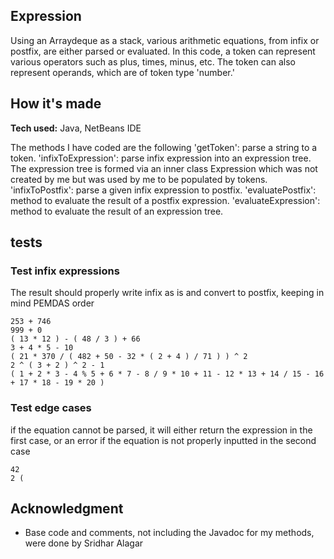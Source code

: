 ## Expression
Using an Arraydeque as a stack, various arithmetic equations, from infix or postfix, are either parsed or evaluated. In this code, a token can represent various operators such as plus, times, minus, etc. The token can also represent operands, which are of token type 'number.'

## How it's made
**Tech used:** Java, NetBeans IDE

The methods I have coded are the following
'getToken': parse a string to a token.
'infixToExpression': parse infix expression into an expression tree. The expression tree is formed via an inner class Expression which was not created by me but was used by me to be populated by tokens. 
'infixToPostfix':  parse a given infix expression to postfix.
'evaluatePostfix': method to evaluate the result of a postfix expression.
'evaluateExpression': method to evaluate the result of an expression tree.


## tests
### Test infix expressions
The result should properly write infix as is and convert to postfix, keeping in mind PEMDAS order
```
253 + 746
999 + 0
( 13 * 12 ) - ( 48 / 3 ) + 66
3 + 4 * 5 - 10
( 21 * 370 / ( 482 + 50 - 32 * ( 2 + 4 ) / 71 ) ) ^ 2
2 ^ ( 3 + 2 ) ^ 2 - 1
( 1 + 2 * 3 - 4 % 5 + 6 * 7 - 8 / 9 * 10 + 11 - 12 * 13 + 14 / 15 - 16 + 17 * 18 - 19 * 20 ) 
```
### Test edge cases
if the equation cannot be parsed, it will either return the expression in the first case, or an error if the equation is not properly inputted in the second case

```
42
2 (
```
## Acknowledgment
* Base code and comments, not including the Javadoc for my methods, were done by Sridhar Alagar 



